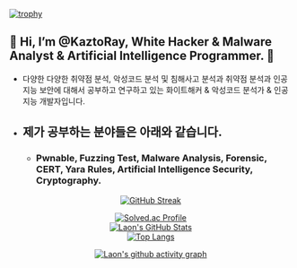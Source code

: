 [![trophy](https://github-profile-trophy.vercel.app/?username=KaztoRay&theme=algolia&column=10)](https://github.com/Luon/)

## 💫 Hi, I’m @KaztoRay, White Hacker & Malware Analyst & Artificial Intelligence Programmer. 💫

- 다양한 다양한 취약점 분석, 악성코드 분석 및 침해사고 분석과 취약점 분석과 인공지능 보안에 대해서 공부하고 연구하고 있는 화이트해커 &  악성코드 분석가 & 인공지능 개발자입니다.

- ## 제가 공부하는 분야들은 아래와 같습니다.

  - ### Pwnable, Fuzzing Test, Malware Analysis, Forensic, CERT, Yara Rules, Artificial Intelligence Security, Cryptography.

<div align = "center">

[![GitHub Streak](https://github-readme-streak-stats.herokuapp.com/?user=KaztoRay&theme=holi-theme)](https://git.io/streak-stats)

[![Solved.ac Profile](http://mazassumnida.wtf/api/v2/generate_badge?boj=dsph9245)](https://solved.ac/dsph9245) <br/>
[![Laon's GitHub Stats](https://github-readme-stats.vercel.app/api?username=KaztoRay&hide=contribs,prs&show_icons=true&theme=ambient_gradient)](https://github.com/anuraghazra/github-readme-stats)
<br>
[![Top Langs](https://github-readme-stats.vercel.app/api/top-langs/?username=KaztoRay&langs_count=10&hide=contribs,prs&show_icons=true&theme=ambient_gradient)](https://github.com/anuraghazra/github-readme-stats)

[![Laon's github activity graph](https://github-readme-activity-graph.vercel.app/graph?username=KaztoRay&theme=react-dark&border=true)](https://github.com/ashutosh00710/github-readme-activity-graph)

</div>
 
 
